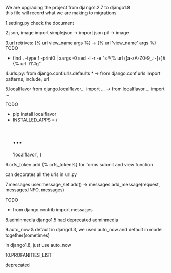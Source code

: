 We are upgrading the project from django1.2.7 to django1.8
<br>
this file will record what we are making to migrations

1.setting.py
  check the document

2.json, image
  import simplejson -> import json
  pil -> image

3.url retrives:
  {% url view_name args %} -> {% url 'view_name' args %}
  TODO
  * find . -type f -print0 | xargs -0 sed -i -r -e "s#\{% url ([a-zA-Z0-9_.:-]+)#\{% url '\1'#g"

4.urls.py:
  from django.conf.urls.defaults * -> from django.conf.urls import patterns, include, url
  

5.localflavor
  from django.localflavor... import ... -> from localflavor.... import ...
  
  TODO 
  * pip install localflavor
  * INSTALLED_APPS = (
    # ...
    'localflavor',
    )

6.crfs_token
  add {% crfs_token%} for forms.submit and view function  

  can decorates all the urls in url.py

7.messages
  user.message_set.add() -> messages.add_message(request, messages.INFO, messages)  

  TODO
  * from django.contrib import messages

8.adminmedia
  django1.5 had deprecated adminmedia 

9.auto_now & default
  in django1.3, we used auto_now and default in model together(sometimes)  

  in django1.8, just use auto_now

10.PROFANITIES_LIST  

 deprecated 
